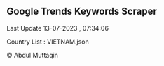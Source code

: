 

## Google Trends Keywords Scraper 
 
Last Update 13-07-2023 , 07:34:06

Country List :
VIETNAM.json



© Abdul Muttaqin 
